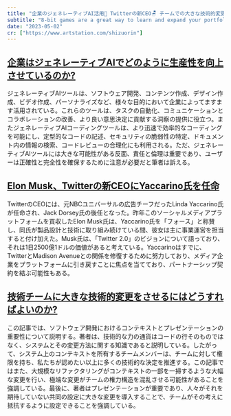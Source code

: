 ```yaml
---
title: "企業のジェネレーティブAI活用🏢 Twitterの新CEO🪑 チームでの大きな技術的変更について👨‍💻"
subtitle: "8-bit games are a great way to learn and expand your portfolio."
date: "2023-05-02"
cr: ["https://www.artstation.com/shizuorin"]
---
```


##  [企業はジェネレーティブAIでどのように生産性を向上させているのか?](https://github.blog/2023-05-09-how-companies-are-boosting-productivity-with-generative-ai/)

ジェネレーティブAIツールは、ソフトウェア開発、コンテンツ作成、デザイン作成、ビデオ作成、パーソナライズなど、様々な目的において企業によってますます活用されている。これらのツールは、タスクの自動化、コミュニケーションとコラボレーションの改善、より良い意思決定に貢献する洞察の提供に役立つ。またジェネレーティブAIコーディングツールは、より迅速で効率的なコーディングを可能にし、定型的なコードの記述、セキュリティの脆弱性の特定、ドキュメント内の情報の検索、コードレビューの合理化にも利用される。ただ、ジェネレーティブAIツールには大きな可能性がある反面、責任と倫理は重要であり、ユーザーは正確性と完全性を確保するために注意が必要だと筆者は訴える。

## [Elon Musk、Twitterの新CEOにYaccarino氏を任命](https://www.nytimes.com/2023/05/12/technology/yaccarino-twitter-ceo-musk.html)

TwitterのCEOには、元NBCユニバーサルの広告チーフだったLinda Yaccarino氏が任命され、Jack Dorsey氏の後任となった。昨年このソーシャルメディアプラットフォームを買収したElon Musk氏は、Yaccarino氏を「フォース」と称賛し、同氏が製品設計と技術に取り組み続けている間、彼女は主に事業運営を担当すると付け加えた。Musk氏は、「Twitter 2.0」のビジョンについて語っており、それは1日2500億1ドルの価値があると考えている。Yaccarinoはすでに、TwitterとMadison Avenueとの関係を修復するために努力しており、メディア企業をプラットフォームに引き戻すことに焦点を当てており、パートナーシップ契約を結ぶ可能性もある。

## [技術チームに大きな技術的変更をさせるにはどうすればよいのか?](https://stackoverflow.blog/2023/05/10/how-do-we-get-a-tech-team-to-make-a-big-technical-change/)

この記事では、ソフトウェア開発におけるコンテキストとプレゼンテーションの重要性について説明する。著者は、技術的な力の通貨はコードの行そのものではなく、システムとその変更方法に関する知識であると説明している。したがって、システム上のコンテキストを所有するチームメンバーは、チームに対して権限を持ち、私たちが認めたい以上に多くの技術的な決定を推進する。この記事ではまた、大規模なリファクタリングがコンテキストの一部を一掃するような大幅な変更を行い、極端な変更がチームの権力構造を混乱させる可能性があることを強調している。最後に、著者はプレゼンテーションが重要であり、人々がそれを期待していない共同の設定に大きな変更を導入することで、チームがその考えに抵抗するように設定できることを強調している。
